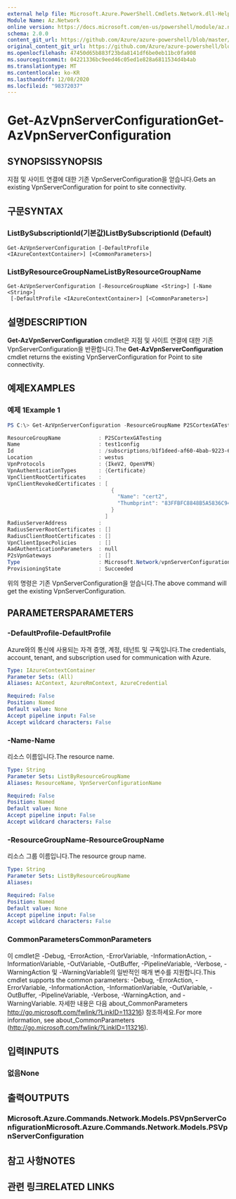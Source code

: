 ```yaml
---
external help file: Microsoft.Azure.PowerShell.Cmdlets.Network.dll-Help.xml
Module Name: Az.Network
online version: https://docs.microsoft.com/en-us/powershell/module/az.network/get-azvpnserverconfiguration
schema: 2.0.0
content_git_url: https://github.com/Azure/azure-powershell/blob/master/src/Network/Network/help/Get-AzVpnServerConfiguration.md
original_content_git_url: https://github.com/Azure/azure-powershell/blob/master/src/Network/Network/help/Get-AzVpnServerConfiguration.md
ms.openlocfilehash: 47450d65b883f23bda8141df6be0eb11bc0fa908
ms.sourcegitcommit: 04221336bc9eed46c05ed1e828a6811534d4b4ab
ms.translationtype: MT
ms.contentlocale: ko-KR
ms.lasthandoff: 12/08/2020
ms.locfileid: "98372037"
---
```

# <span data-ttu-id="f5db7-101">Get-AzVpnServerConfiguration</span><span class="sxs-lookup"><span data-stu-id="f5db7-101">Get-AzVpnServerConfiguration</span></span>

## <span data-ttu-id="f5db7-102">SYNOPSIS</span><span class="sxs-lookup"><span data-stu-id="f5db7-102">SYNOPSIS</span></span>
<span data-ttu-id="f5db7-103">지점 및 사이트 연결에 대한 기존 VpnServerConfiguration을 얻습니다.</span><span class="sxs-lookup"><span data-stu-id="f5db7-103">Gets an existing VpnServerConfiguration for point to site connectivity.</span></span>

## <span data-ttu-id="f5db7-104">구문</span><span class="sxs-lookup"><span data-stu-id="f5db7-104">SYNTAX</span></span>

### <span data-ttu-id="f5db7-105">ListBySubscriptionId(기본값)</span><span class="sxs-lookup"><span data-stu-id="f5db7-105">ListBySubscriptionId (Default)</span></span>
```
Get-AzVpnServerConfiguration [-DefaultProfile <IAzureContextContainer>] [<CommonParameters>]
```

### <span data-ttu-id="f5db7-106">ListByResourceGroupName</span><span class="sxs-lookup"><span data-stu-id="f5db7-106">ListByResourceGroupName</span></span>
```
Get-AzVpnServerConfiguration [-ResourceGroupName <String>] [-Name <String>]
 [-DefaultProfile <IAzureContextContainer>] [<CommonParameters>]
```

## <span data-ttu-id="f5db7-107">설명</span><span class="sxs-lookup"><span data-stu-id="f5db7-107">DESCRIPTION</span></span>
<span data-ttu-id="f5db7-108">**Get-AzVpnServerConfiguration** cmdlet은 지점 및 사이트 연결에 대한 기존 VpnServerConfiguration을 반환합니다.</span><span class="sxs-lookup"><span data-stu-id="f5db7-108">The **Get-AzVpnServerConfiguration** cmdlet returns the existing VpnServerConfiguration for Point to site connectivity.</span></span>

## <span data-ttu-id="f5db7-109">예제</span><span class="sxs-lookup"><span data-stu-id="f5db7-109">EXAMPLES</span></span>

### <span data-ttu-id="f5db7-110">예제 1</span><span class="sxs-lookup"><span data-stu-id="f5db7-110">Example 1</span></span>
```powershell
PS C:\> Get-AzVpnServerConfiguration -ResourceGroupName P2SCortexGATesting -Name test1config

ResourceGroupName            : P2SCortexGATesting
Name                         : test1config
Id                           : /subscriptions/b1f1deed-af60-4bab-9223-65d340462e24/resourceGroups/P2SCortexGATesting/providers/Microsoft.Network/vpnServerConfigurations/test1config
Location                     : westus
VpnProtocols                 : {IkeV2, OpenVPN}
VpnAuthenticationTypes       : {Certificate}
VpnClientRootCertificates    :
VpnClientRevokedCertificates : [
                                 {
                                   "Name": "cert2",
                                   "Thumbprint": "83FFBFC8848B5A5836C94D0112367E16148A286F"
                                 }
                               ]
RadiusServerAddress          :
RadiusServerRootCertificates : []
RadiusClientRootCertificates : []
VpnClientIpsecPolicies       : []
AadAuthenticationParameters  : null
P2sVpnGateways               : []
Type                         : Microsoft.Network/vpnServerConfigurations
ProvisioningState            : Succeeded
```

<span data-ttu-id="f5db7-111">위의 명령은 기존 VpnServerConfiguration을 얻습니다.</span><span class="sxs-lookup"><span data-stu-id="f5db7-111">The above command will get the existing VpnServerConfiguration.</span></span>

## <span data-ttu-id="f5db7-112">PARAMETERS</span><span class="sxs-lookup"><span data-stu-id="f5db7-112">PARAMETERS</span></span>

### <span data-ttu-id="f5db7-113">-DefaultProfile</span><span class="sxs-lookup"><span data-stu-id="f5db7-113">-DefaultProfile</span></span>
<span data-ttu-id="f5db7-114">Azure와의 통신에 사용되는 자격 증명, 계정, 테넌트 및 구독입니다.</span><span class="sxs-lookup"><span data-stu-id="f5db7-114">The credentials, account, tenant, and subscription used for communication with Azure.</span></span>

```yaml
Type: IAzureContextContainer
Parameter Sets: (All)
Aliases: AzContext, AzureRmContext, AzureCredential

Required: False
Position: Named
Default value: None
Accept pipeline input: False
Accept wildcard characters: False
```

### <span data-ttu-id="f5db7-115">-Name</span><span class="sxs-lookup"><span data-stu-id="f5db7-115">-Name</span></span>
<span data-ttu-id="f5db7-116">리소스 이름입니다.</span><span class="sxs-lookup"><span data-stu-id="f5db7-116">The resource name.</span></span>

```yaml
Type: String
Parameter Sets: ListByResourceGroupName
Aliases: ResourceName, VpnServerConfigurationName

Required: False
Position: Named
Default value: None
Accept pipeline input: False
Accept wildcard characters: False
```

### <span data-ttu-id="f5db7-117">-ResourceGroupName</span><span class="sxs-lookup"><span data-stu-id="f5db7-117">-ResourceGroupName</span></span>
<span data-ttu-id="f5db7-118">리소스 그룹 이름입니다.</span><span class="sxs-lookup"><span data-stu-id="f5db7-118">The resource group name.</span></span>

```yaml
Type: String
Parameter Sets: ListByResourceGroupName
Aliases:

Required: False
Position: Named
Default value: None
Accept pipeline input: False
Accept wildcard characters: False
```

### <span data-ttu-id="f5db7-119">CommonParameters</span><span class="sxs-lookup"><span data-stu-id="f5db7-119">CommonParameters</span></span>
<span data-ttu-id="f5db7-120">이 cmdlet은 -Debug, -ErrorAction, -ErrorVariable, -InformationAction, -InformationVariable, -OutVariable, -OutBuffer, -PipelineVariable, -Verbose, -WarningAction 및 -WarningVariable의 일반적인 매개 변수를 지원합니다.</span><span class="sxs-lookup"><span data-stu-id="f5db7-120">This cmdlet supports the common parameters: -Debug, -ErrorAction, -ErrorVariable, -InformationAction, -InformationVariable, -OutVariable, -OutBuffer, -PipelineVariable, -Verbose, -WarningAction, and -WarningVariable.</span></span> <span data-ttu-id="f5db7-121">자세한 내용은 다음 about_CommonParameters http://go.microsoft.com/fwlink/?LinkID=113216) 참조하세요.</span><span class="sxs-lookup"><span data-stu-id="f5db7-121">For more information, see about_CommonParameters (http://go.microsoft.com/fwlink/?LinkID=113216).</span></span>

## <span data-ttu-id="f5db7-122">입력</span><span class="sxs-lookup"><span data-stu-id="f5db7-122">INPUTS</span></span>

### <span data-ttu-id="f5db7-123">없음</span><span class="sxs-lookup"><span data-stu-id="f5db7-123">None</span></span>

## <span data-ttu-id="f5db7-124">출력</span><span class="sxs-lookup"><span data-stu-id="f5db7-124">OUTPUTS</span></span>

### <span data-ttu-id="f5db7-125">Microsoft.Azure.Commands.Network.Models.PSVpnServerConfiguration</span><span class="sxs-lookup"><span data-stu-id="f5db7-125">Microsoft.Azure.Commands.Network.Models.PSVpnServerConfiguration</span></span>

## <span data-ttu-id="f5db7-126">참고 사항</span><span class="sxs-lookup"><span data-stu-id="f5db7-126">NOTES</span></span>

## <span data-ttu-id="f5db7-127">관련 링크</span><span class="sxs-lookup"><span data-stu-id="f5db7-127">RELATED LINKS</span></span>
